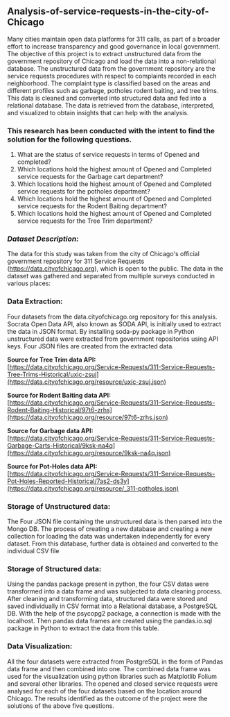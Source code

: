## **Analysis-of-service-requests-in-the-city-of-Chicago**
Many cities maintain open data platforms for 311 calls, as part of a broader effort to increase transparency and good governance in local government. The objective of this project is to extract unstructured data from the government repository of Chicago and load the data into a non-relational database. The unstructured data from the government repository are the service requests procedures with respect to complaints recorded in each neighborhood. The complaint type is classified based on the areas and different profiles such as garbage, potholes rodent baiting, and tree trims. This data is cleaned and converted into structured data and fed into a relational database. The data is retrieved from the database, interpreted, and visualized to obtain insights that can help with the analysis.

### **This research has been conducted with the intent to find the solution for the following questions.**
1. What are the status of service requests in terms of Opened and completed? 
2. Which locations hold the highest amount of Opened and Completed service requests for the Garbage cart department?
3. Which locations hold the highest amount of Opened and Completed service requests for the potholes department?
4. Which locations hold the highest amount of Opened and Completed service requests for the Rodent Baiting department?
5. Which locations hold the highest amount of Opened and Completed service requests for the Tree Trim department?


### ***Dataset Description:***

The data for this study was taken from the city of Chicago's official government repository for 311 Service Requests (https://data.cityofchicago.org), which is open to the public. The data in the dataset was gathered and separated from multiple surveys conducted in various places:

### **Data Extraction:**

Four datasets from the data.cityofchicago.org repository for this analysis. Socrata Open Data API, also known as SODA API, is initially used to extract the data in JSON format. By installing soda-py package in Python unstructured data were extracted from government repositories using API keys. Four JSON files are created from the extracted data.


**Source for Tree Trim data API:**               
[https://data.cityofchicago.org/Service-Requests/311-Service-Requests-Tree-Trims-Historical/uxic-zsuj](https://data.cityofchicago.org/resource/uxic-zsuj.json)

**Source for Rodent Baiting data API:**          
[https://data.cityofchicago.org/Service-Requests/311-Service-Requests-Rodent-Baiting-Historical/97t6-zrhs](https://data.cityofchicago.org/resource/97t6-zrhs.json)

**Source for Garbage data API:**          
[https://data.cityofchicago.org/Service-Requests/311-Service-Requests-Garbage-Carts-Historical/9ksk-na4q](https://data.cityofchicago.org/resource/9ksk-na4q.json)

**Source for Pot-Holes data API:**            
[https://data.cityofchicago.org/Service-Requests/311-Service-Requests-Pot-Holes-Reported-Historical/7as2-ds3y](https://data.cityofchicago.org/resource/_311-potholes.json)

### **Storage of Unstructured data:**

 The Four JSON file containing the unstructured data is then parsed into the Mongo DB. The process of creating a new database and creating a new collection for loading the data was undertaken independently for every dataset. From this database, further data is obtained and converted to the individual CSV file
 
 ### **Storage of Structured data:**
 
Using the pandas package present in python, the four CSV datas were transformed into a data frame and was subjected to data cleaning process. After cleaning and transforming data, structured data were stored and saved individually in CSV format into a Relational database, a PostgreSQL DB. With the help of the psycopg2 package, a connection is made with the localhost. Then pandas data frames are created using the pandas.io.sql package in Python to extract the data from this table.

### **Data Visualization:**

All the four datasets were extracted from PostgreSQL in the form of Pandas data frame and then combined into one. The combined data frame was used for the visualization using python libraries such as Matplotlib Folium and several other libraries. The opened and closed service requests were analysed for each of the four datasets based on the location around Chicago. The results identified as the outcome of the project were the solutions of the above five questions.


